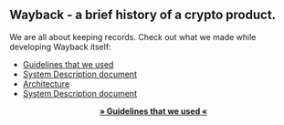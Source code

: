 ## Wayback - a brief history of a crypto product.

We are all about keeping records. 
Check out what we made while developing Wayback itself:

- [Guidelines that we used](https://guidelines.secureth.org/)
- [System Description document](docs/01%20-%20System%20Description%20Document.md)
- [Architecture](docs/02%20-%20Architecture.md)
- [System Description document](docs/03%20-%20Development%20Plan.md)

<p align="center"><strong><a href="https://guidelines.secureth.org/">» Guidelines that we used «</a></strong></p>
